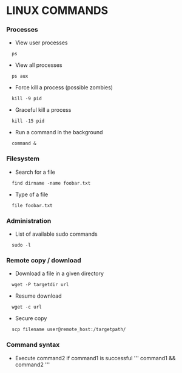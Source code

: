 # LINUX COMMANDS

### Processes

* View user processes
```
  ps
```

* View all processes
```
  ps aux
```

* Force kill a process (possible zombies)
```
  kill -9 pid
```

* Graceful kill a process
```
  kill -15 pid
```

* Run a command in the background
```
  command &
```

### Filesystem

* Search for a file

``` 
  find dirname -name foobar.txt
```

* Type of a file

``` 
  file foobar.txt
```

### Administration

* List of available sudo commands 

```
  sudo -l
```

### Remote copy / download

* Download a file in a given directory
```
  wget -P targetdir url
```

* Resume download
```
  wget -c url
```

* Secure copy
```
  scp filename user@remote_host:/targetpath/
```

### Command syntax


* Execute command2 if command1 is successful
'''
  command1 && command2
'''






